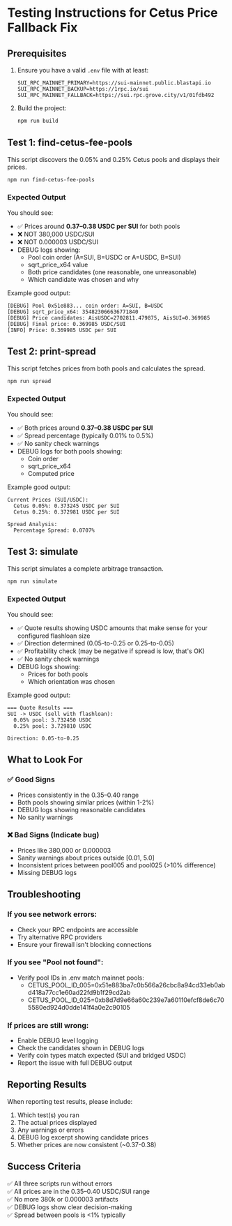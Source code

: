 # Testing Instructions for Cetus Price Fallback Fix

## Prerequisites

1. Ensure you have a valid `.env` file with at least:
   ```
   SUI_RPC_MAINNET_PRIMARY=https://sui-mainnet.public.blastapi.io
   SUI_RPC_MAINNET_BACKUP=https://1rpc.io/sui
   SUI_RPC_MAINNET_FALLBACK=https://sui.rpc.grove.city/v1/01fdb492
   ```

2. Build the project:
   ```bash
   npm run build
   ```

## Test 1: find-cetus-fee-pools

This script discovers the 0.05% and 0.25% Cetus pools and displays their prices.

```bash
npm run find-cetus-fee-pools
```

### Expected Output

You should see:
- ✅ Prices around **0.37–0.38 USDC per SUI** for both pools
- ❌ NOT 380,000 USDC/SUI
- ❌ NOT 0.000003 USDC/SUI
- DEBUG logs showing:
  - Pool coin order (A=SUI, B=USDC or A=USDC, B=SUI)
  - sqrt_price_x64 value
  - Both price candidates (one reasonable, one unreasonable)
  - Which candidate was chosen and why

Example good output:
```
[DEBUG] Pool 0x51e883... coin order: A=SUI, B=USDC
[DEBUG] sqrt_price_x64: 354823066636771840
[DEBUG] Price candidates: AisUSDC=2702811.479875, AisSUI=0.369985
[DEBUG] Final price: 0.369985 USDC/SUI
[INFO] Price: 0.369985 USDC per SUI
```

## Test 2: print-spread

This script fetches prices from both pools and calculates the spread.

```bash
npm run spread
```

### Expected Output

You should see:
- ✅ Both prices around **0.37–0.38 USDC per SUI**
- ✅ Spread percentage (typically 0.01% to 0.5%)
- ✅ No sanity check warnings
- DEBUG logs for both pools showing:
  - Coin order
  - sqrt_price_x64
  - Computed price

Example good output:
```
Current Prices (SUI/USDC):
  Cetus 0.05%: 0.373245 USDC per SUI
  Cetus 0.25%: 0.372981 USDC per SUI

Spread Analysis:
  Percentage Spread: 0.0707%
```

## Test 3: simulate

This script simulates a complete arbitrage transaction.

```bash
npm run simulate
```

### Expected Output

You should see:
- ✅ Quote results showing USDC amounts that make sense for your configured flashloan size
- ✅ Direction determined (0.05-to-0.25 or 0.25-to-0.05)
- ✅ Profitability check (may be negative if spread is low, that's OK)
- ✅ No sanity check warnings
- DEBUG logs showing:
  - Prices for both pools
  - Which orientation was chosen

Example good output:
```
=== Quote Results ===
SUI -> USDC (sell with flashloan):
  0.05% pool: 3.732450 USDC
  0.25% pool: 3.729810 USDC

Direction: 0.05-to-0.25
```

## What to Look For

### ✅ Good Signs
- Prices consistently in the 0.35–0.40 range
- Both pools showing similar prices (within 1-2%)
- DEBUG logs showing reasonable candidates
- No sanity warnings

### ❌ Bad Signs (Indicate bug)
- Prices like 380,000 or 0.000003
- Sanity warnings about prices outside [0.01, 5.0]
- Inconsistent prices between pool005 and pool025 (>10% difference)
- Missing DEBUG logs

## Troubleshooting

### If you see network errors:
- Check your RPC endpoints are accessible
- Try alternative RPC providers
- Ensure your firewall isn't blocking connections

### If you see "Pool not found":
- Verify pool IDs in .env match mainnet pools:
  - CETUS_POOL_ID_005=0x51e883ba7c0b566a26cbc8a94cd33eb0abd418a77cc1e60ad22fd9b1f29cd2ab
  - CETUS_POOL_ID_025=0xb8d7d9e66a60c239e7a60110efcf8de6c705580ed924d0dde141f4a0e2c90105

### If prices are still wrong:
- Enable DEBUG level logging
- Check the candidates shown in DEBUG logs
- Verify coin types match expected (SUI and bridged USDC)
- Report the issue with full DEBUG output

## Reporting Results

When reporting test results, please include:
1. Which test(s) you ran
2. The actual prices displayed
3. Any warnings or errors
4. DEBUG log excerpt showing candidate prices
5. Whether prices are now consistent (~0.37-0.38)

## Success Criteria

✅ All three scripts run without errors  
✅ All prices are in the 0.35–0.40 USDC/SUI range  
✅ No more 380k or 0.000003 artifacts  
✅ DEBUG logs show clear decision-making  
✅ Spread between pools is <1% typically  
